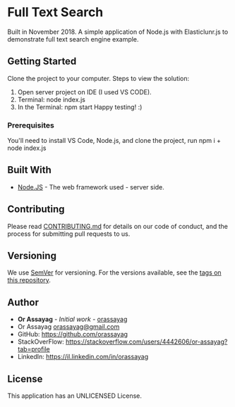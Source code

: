 # Full Text Search

Built in November 2018. A simple application of Node.js with Elasticlunr.js to demonstrate full text search engine example.

## Getting Started

Clone the project to your computer.
Steps to view the solution:
1. Open server project on IDE (I used VS CODE).
2. Terminal: node index.js
3. In the Terminal: npm start
Happy testing! :)

### Prerequisites

You'll need to install VS Code, Node.js, and clone the project, run npm i + node index.js

## Built With

* [Node.JS](https://nodejs.org/en/) - The web framework used - server side.

## Contributing

Please read [CONTRIBUTING.md](https://gist.github.com/PurpleBooth/b24679402957c63ec426) for details on our code of conduct, and the process for submitting pull requests to us.

## Versioning

We use [SemVer](http://semver.org/) for versioning. For the versions available, see the [tags on this repository](https://github.com/your/project/tags).

## Author

* **Or Assayag** - *Initial work* - [orassayag](https://github.com/orassayag)
* Or Assayag <orassayag@gmail.com>
* GitHub: https://github.com/orassayag
* StackOverFlow: https://stackoverflow.com/users/4442606/or-assayag?tab=profile
* LinkedIn: https://il.linkedin.com/in/orassayag

## License

This application has an UNLICENSED License.